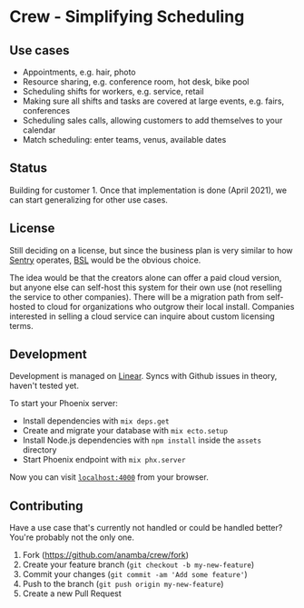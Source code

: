 # Crew - Simplifying Scheduling

## Use cases

* Appointments, e.g. hair, photo
* Resource sharing, e.g. conference room, hot desk, bike pool
* Scheduling shifts for workers, e.g. service, retail
* Making sure all shifts and tasks are covered at large events, e.g. fairs, conferences
* Scheduling sales calls, allowing customers to add themselves to your calendar
* Match scheduling: enter teams, venus, available dates

## Status

Building for customer 1. Once that implementation is done (April 2021), we can start generalizing for other use cases.

## License

Still deciding on a license, but since the business plan is very similar to how [Sentry](https://github.com/getsentry/sentry) operates, [BSL](https://mariadb.com/bsl-faq-adopting/) would be the obvious choice.

The idea would be that the creators alone can offer a paid cloud version, but anyone else can self-host this system for their own use (not reselling the service to other companies). There will be a migration path from self-hosted to cloud for organizations who outgrow their local install. Companies interested in selling a cloud service can inquire about custom licensing terms.

## Development

Development is managed on [Linear](https://linear.app/crew). Syncs with Github issues in theory, haven't tested yet.

To start your Phoenix server:

  * Install dependencies with `mix deps.get`
  * Create and migrate your database with `mix ecto.setup`
  * Install Node.js dependencies with `npm install` inside the `assets` directory
  * Start Phoenix endpoint with `mix phx.server`

Now you can visit [`localhost:4000`](http://localhost:4000) from your browser.

## Contributing

Have a use case that's currently not handled or could be handled better? You're probably not the only one.

1. Fork (<https://github.com/anamba/crew/fork>)
2. Create your feature branch (`git checkout -b my-new-feature`)
3. Commit your changes (`git commit -am 'Add some feature'`)
4. Push to the branch (`git push origin my-new-feature`)
5. Create a new Pull Request
